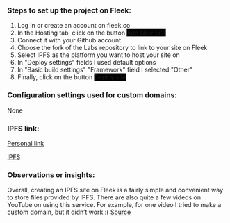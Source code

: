 ### <b>Steps to set up the project on Fleek: </b>
1. Log in or create an account on fleek.co
2. In the Hosting tab, click on the button <span style="background-color:black"><span style="color:black"></span>Add New Site<span style="color:black"></span>  </span>
3. Connect it with your Github account
4. Choose the fork of the Labs repository to link to your site on Fleek
5. Select IPFS as the platform you want to host your site on
6. In "Deploy settings" fields I used default options
7. In "Basic build settings" "Framework" field I selected "Other"
8. Finally, click on the button <span style="background-color:black"><span style="color:black"></span>Deploy site<span style="color:black"></span>  </span>

### <b>Configuration settings used for custom domains: </b>
None

### <b>IPFS link: </b>
[Personal link](https://throbbing-silence-4564.on.fleek.co/)

[IPFS](https://fleek.ipfs.io/ipfs/QmZRxaP9RvwtaoeBWkFqeEvZF9q7eDr1R1WoG8FuXxqE5a/)

### <b>Observations or insights: </b>
Overall, creating an IPFS site on Fleek is a fairly simple and convenient way to store files provided by IPFS. There are also quite a few videos on YouTube on using this service. For example, for one video I tried to make a custom domain, but it didn’t work :( [Source](https://www.youtube.com/watch?v=1KqIw2T4qUU)
